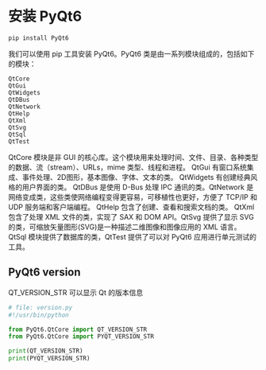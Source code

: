 # 安装 PyQt6
```git
pip install PyQt6
```
我们可以使用 pip 工具安装 PyQt6。PyQt6 类是由一系列模块组成的，包括如下的模块：
```
QtCore  
QtGui  
QtWidgets  
QtDBus  
QtNetwork  
QtHelp  
QtXml  
QtSvg  
QtSql  
QtTest  
```
QtCore 模块是非 GUI 的核心库。这个模块用来处理时间、文件、目录、各种类型的数据、流（stream）、URLs，mime 类型、线程和进程。 QtGui 有窗口系统集成、事件处理、2D图形，基本图像、字体、文本的类。 QtWidgets 有创建经典风格的用户界面的类。
QtDBus 是使用 D-Bus 处理 IPC 通讯的类。QtNetwork 是网络变成类，这些类使网络编程变得更容易，可移植性也更好，方便了 TCP/IP 和 UDP 服务端和客户端编程。 QtHelp 包含了创建、查看和搜索文档的类。
QtXml 包含了处理 XML 文件的类，实现了 SAX 和 DOM API。QtSvg 提供了显示 SVG 的类，可缩放矢量图形(SVG)是一种描述二维图像和图像应用的 XML 语言。QtSql 模块提供了数据库的类，QtTest 提供了可以对 PyQt6 应用进行单元测试的工具。

## PyQt6 version
QT_VERSION_STR 可以显示 Qt 的版本信息
```python
# file: version.py
#!/usr/bin/python

from PyQt6.QtCore import QT_VERSION_STR
from PyQt6.QtCore import PYQT_VERSION_STR

print(QT_VERSION_STR)
print(PYQT_VERSION_STR)
```
